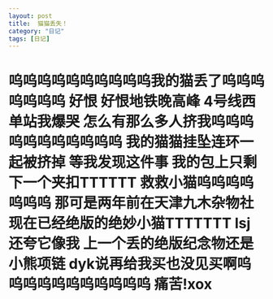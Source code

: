 ```yaml
---
layout: post
title:  猫猫丢失！
category: "日记"
tags: [日记]
---
```

# 呜呜呜呜呜呜呜呜呜呜我的猫丢了呜呜呜呜呜呜呜 好恨 好恨地铁晚高峰 4号线西单站我爆哭 怎么有那么多人挤我呜呜呜呜呜呜呜呜呜呜呜 我的猫猫挂坠连环一起被挤掉 等我发现这件事 我的包上只剩下一个夹扣TTTTTT 救救小猫呜呜呜呜呜呜呜 那可是两年前在天津九木杂物社现在已经绝版的绝妙小猫TTTTTTT lsj还夸它像我 上一个丢的绝版纪念物还是小熊项链 dyk说再给我买也没见买啊呜呜呜呜呜呜呜呜呜呜呜 痛苦!xox